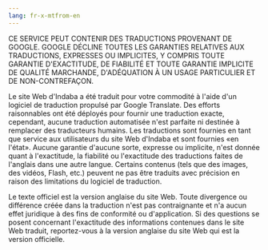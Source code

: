 ```yaml
---
lang: fr-x-mtfrom-en
---
```

CE SERVICE PEUT CONTENIR DES TRADUCTIONS PROVENANT DE GOOGLE. GOOGLE DÉCLINE TOUTES LES GARANTIES RELATIVES AUX TRADUCTIONS, EXPRESSES OU IMPLICITES, Y COMPRIS TOUTE GARANTIE D&#39;EXACTITUDE, DE FIABILITÉ ET TOUTE GARANTIE IMPLICITE DE QUALITÉ MARCHANDE, D&#39;ADÉQUATION À UN USAGE PARTICULIER ET DE NON-CONTREFAÇON.  

 Le site Web d&#39;Indaba a été traduit pour votre commodité à l&#39;aide d&#39;un logiciel de traduction propulsé par Google Translate. Des efforts raisonnables ont été déployés pour fournir une traduction exacte, cependant, aucune traduction automatisée n&#39;est parfaite ni destinée à remplacer des traducteurs humains. Les traductions sont fournies en tant que service aux utilisateurs du site Web d&#39;Indaba et sont fournies «en l&#39;état». Aucune garantie d&#39;aucune sorte, expresse ou implicite, n&#39;est donnée quant à l&#39;exactitude, la fiabilité ou l&#39;exactitude des traductions faites de l&#39;anglais dans une autre langue. Certains contenus (tels que des images, des vidéos, Flash, etc.) peuvent ne pas être traduits avec précision en raison des limitations du logiciel de traduction.  

 Le texte officiel est la version anglaise du site Web. Toute divergence ou différence créée dans la traduction n&#39;est pas contraignante et n&#39;a aucun effet juridique à des fins de conformité ou d&#39;application. Si des questions se posent concernant l&#39;exactitude des informations contenues dans le site Web traduit, reportez-vous à la version anglaise du site Web qui est la version officielle.  
